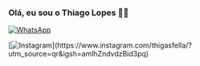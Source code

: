 ### Olá, eu sou o Thiago Lopes 👋🏽

[![WhatsApp](https://img.shields.io/badge/WhatsApp-25D366?style=for-the-badge&logo=whatsapp&logoColor=white)](https://wa.me/5562986251491?text=Ol%C3%A1%2C%20vim%20do%20GitHub!)

[![Instagram]([https://img.shields.io/badge/WhatsApp-25D366?style=for-the-badge&logo=whatsapp&logoColor=white](https://img.shields.io/badge/Instagram-E4405F?style=for-the-badge&logo=instagram&logoColor=white))](https://www.instagram.com/thigasfella/?utm_source=qr&igsh=amlhZndvdzBid3pq)
